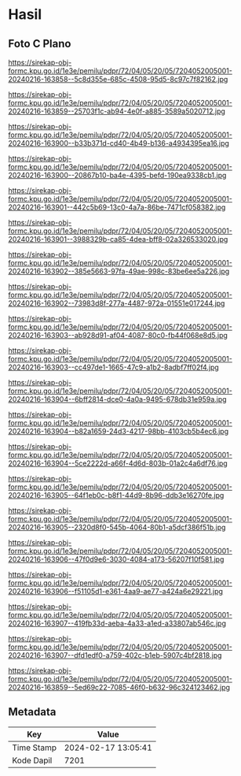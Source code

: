 # Hasil

## Foto C Plano

https://sirekap-obj-formc.kpu.go.id/1e3e/pemilu/pdpr/72/04/05/20/05/7204052005001-20240216-163858--5c8d355e-685c-4508-95d5-8c97c7f82162.jpg

https://sirekap-obj-formc.kpu.go.id/1e3e/pemilu/pdpr/72/04/05/20/05/7204052005001-20240216-163859--25703f1c-ab94-4e0f-a885-3589a5020712.jpg

https://sirekap-obj-formc.kpu.go.id/1e3e/pemilu/pdpr/72/04/05/20/05/7204052005001-20240216-163900--b33b371d-cd40-4b49-b136-a4934395ea16.jpg

https://sirekap-obj-formc.kpu.go.id/1e3e/pemilu/pdpr/72/04/05/20/05/7204052005001-20240216-163900--20867b10-ba4e-4395-befd-190ea9338cb1.jpg

https://sirekap-obj-formc.kpu.go.id/1e3e/pemilu/pdpr/72/04/05/20/05/7204052005001-20240216-163901--442c5b69-13c0-4a7a-86be-7471cf058382.jpg

https://sirekap-obj-formc.kpu.go.id/1e3e/pemilu/pdpr/72/04/05/20/05/7204052005001-20240216-163901--3988329b-ca85-4dea-bff8-02a326533020.jpg

https://sirekap-obj-formc.kpu.go.id/1e3e/pemilu/pdpr/72/04/05/20/05/7204052005001-20240216-163902--385e5663-97fa-49ae-998c-83be6ee5a226.jpg

https://sirekap-obj-formc.kpu.go.id/1e3e/pemilu/pdpr/72/04/05/20/05/7204052005001-20240216-163902--73983d8f-277a-4487-972a-01551e017244.jpg

https://sirekap-obj-formc.kpu.go.id/1e3e/pemilu/pdpr/72/04/05/20/05/7204052005001-20240216-163903--ab928d91-af04-4087-80c0-fb44f068e8d5.jpg

https://sirekap-obj-formc.kpu.go.id/1e3e/pemilu/pdpr/72/04/05/20/05/7204052005001-20240216-163903--cc497de1-1665-47c9-a1b2-8adbf7ff02f4.jpg

https://sirekap-obj-formc.kpu.go.id/1e3e/pemilu/pdpr/72/04/05/20/05/7204052005001-20240216-163904--6bff2814-dce0-4a0a-9495-678db31e959a.jpg

https://sirekap-obj-formc.kpu.go.id/1e3e/pemilu/pdpr/72/04/05/20/05/7204052005001-20240216-163904--b82a1659-24d3-4217-98bb-4103cb5b4ec6.jpg

https://sirekap-obj-formc.kpu.go.id/1e3e/pemilu/pdpr/72/04/05/20/05/7204052005001-20240216-163904--5ce2222d-a66f-4d6d-803b-01a2c4a6df76.jpg

https://sirekap-obj-formc.kpu.go.id/1e3e/pemilu/pdpr/72/04/05/20/05/7204052005001-20240216-163905--64f1eb0c-b8f1-44d9-8b96-ddb3e16270fe.jpg

https://sirekap-obj-formc.kpu.go.id/1e3e/pemilu/pdpr/72/04/05/20/05/7204052005001-20240216-163905--2320d8f0-545b-4064-80b1-a5dcf386f51b.jpg

https://sirekap-obj-formc.kpu.go.id/1e3e/pemilu/pdpr/72/04/05/20/05/7204052005001-20240216-163906--47f0d9e6-3030-4084-a173-56207f10f581.jpg

https://sirekap-obj-formc.kpu.go.id/1e3e/pemilu/pdpr/72/04/05/20/05/7204052005001-20240216-163906--f51105d1-e361-4aa9-ae77-a424a6e29221.jpg

https://sirekap-obj-formc.kpu.go.id/1e3e/pemilu/pdpr/72/04/05/20/05/7204052005001-20240216-163907--419fb33d-aeba-4a33-a1ed-a33807ab546c.jpg

https://sirekap-obj-formc.kpu.go.id/1e3e/pemilu/pdpr/72/04/05/20/05/7204052005001-20240216-163907--dfd1edf0-a759-402c-b1eb-5907c4bf2818.jpg

https://sirekap-obj-formc.kpu.go.id/1e3e/pemilu/pdpr/72/04/05/20/05/7204052005001-20240216-163859--5ed69c22-7085-46f0-b632-96c324123462.jpg


## Metadata

| Key        | Value               |
| ---------- | ------------------- |
| Time Stamp | 2024-02-17 13:05:41 |
| Kode Dapil | 7201                |



